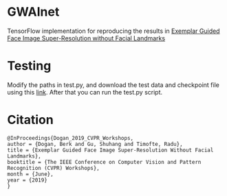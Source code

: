 # GWAInet

TensorFlow implementation for reproducing the results in [Exemplar Guided Face Image Super-Resolution without Facial Landmarks](http://openaccess.thecvf.com/content_CVPRW_2019/papers/NTIRE/Dogan_Exemplar_Guided_Face_Image_Super-Resolution_Without_Facial_Landmarks_CVPRW_2019_paper.pdf)

# Testing

Modify the paths in test.py, and download the test data and checkpoint file using this [link](https://1drv.ms/u/s!AqPrduaD0PVwarZzSEzPrwe0XIA?e=0MOumY). After that you can run the test.py script.

# Citation

```
@InProceedings{Dogan_2019_CVPR_Workshops,
author = {Dogan, Berk and Gu, Shuhang and Timofte, Radu},
title = {Exemplar Guided Face Image Super-Resolution Without Facial Landmarks},
booktitle = {The IEEE Conference on Computer Vision and Pattern Recognition (CVPR) Workshops},
month = {June},
year = {2019}
}
```
